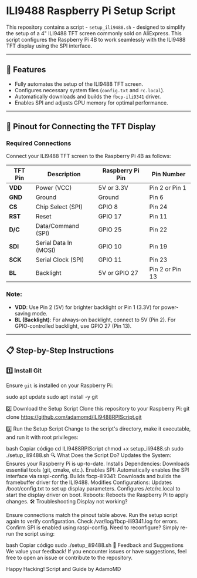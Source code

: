 # ILI9488 Raspberry Pi Setup Script

This repository contains a script - `setup_ili9488.sh` - designed to simplify the setup of a 4" ILI9488 TFT screen commonly sold on AliExpress. This script configures the Raspberry Pi 4B to work seamlessly with the ILI9488 TFT display using the SPI interface.

---

## 📌 Features

- Fully automates the setup of the ILI9488 TFT screen.
- Configures necessary system files (`config.txt` and `rc.local`).
- Automatically downloads and builds the `fbcp-ili9341` driver.
- Enables SPI and adjusts GPU memory for optimal performance.

---

## 🔌 Pinout for Connecting the TFT Display

### Required Connections
Connect your ILI9488 TFT screen to the Raspberry Pi 4B as follows:

| **TFT Pin** | **Description**       | **Raspberry Pi Pin** | **Pin Number** |
|-------------|-----------------------|-----------------------|----------------|
| **VDD**     | Power (VCC)           | 5V or 3.3V           | Pin 2 or Pin 1 |
| **GND**     | Ground                | Ground               | Pin 6          |
| **CS**      | Chip Select (SPI)     | GPIO 8               | Pin 24         |
| **RST**     | Reset                 | GPIO 17              | Pin 11         |
| **D/C**     | Data/Command (SPI)    | GPIO 25              | Pin 22         |
| **SDI**     | Serial Data In (MOSI) | GPIO 10              | Pin 19         |
| **SCK**     | Serial Clock (SPI)    | GPIO 11              | Pin 23         |
| **BL**      | Backlight             | 5V or GPIO 27        | Pin 2 or Pin 13 |

### Note:
- **VDD**: Use Pin 2 (5V) for brighter backlight or Pin 1 (3.3V) for power-saving mode.
- **BL (Backlight)**: For always-on backlight, connect to 5V (Pin 2). For GPIO-controlled backlight, use GPIO 27 (Pin 13).

---

## 📋 Step-by-Step Instructions

### 1️⃣ Install Git

Ensure `git` is installed on your Raspberry Pi:


sudo apt update
sudo apt install -y git

2️⃣ Download the Setup Script
Clone this repository to your Raspberry Pi:
git clone https://github.com/adamomd/ILI9488RPIScript.git

3️⃣ Run the Setup Script
Change to the script's directory, make it executable, and run it with root privileges:

bash
Copiar código
cd ILI9488RPIScript
chmod +x setup_ili9488.sh
sudo ./setup_ili9488.sh
🔍 What Does the Script Do?
Updates the System: Ensures your Raspberry Pi is up-to-date.
Installs Dependencies: Downloads essential tools (git, cmake, etc.).
Enables SPI: Automatically enables the SPI interface via raspi-config.
Builds fbcp-ili9341: Downloads and builds the framebuffer driver for the ILI9488.
Modifies Configurations:
Updates /boot/config.txt to set up display parameters.
Configures /etc/rc.local to start the display driver on boot.
Reboots: Reboots the Raspberry Pi to apply changes.
🛠️ Troubleshooting
Display not working?

Ensure connections match the pinout table above.
Run the setup script again to verify configuration.
Check /var/log/fbcp-ili9341.log for errors.
Confirm SPI is enabled using raspi-config.
Need to reconfigure?
Simply re-run the script using:

bash
Copiar código
sudo ./setup_ili9488.sh
🌟 Feedback and Suggestions
We value your feedback! If you encounter issues or have suggestions, feel free to open an issue or contribute to the repository.

Happy Hacking!
Script and Guide by AdamoMD